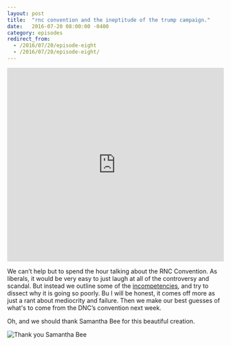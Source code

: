```yaml
---
layout: post
title:  "rnc convention and the ineptitude of the trump campaign."
date:   2016-07-20 08:00:00 -0400
category: episodes
redirect_from:
  - /2016/07/20/episode-eight
  - /2016/07/20/episode-eight/
---
```

<iframe width="100%" height="450" scrolling="no" frameborder="no" src="https://w.soundcloud.com/player/?url=https%3A//api.soundcloud.com/tracks/274754840&amp;auto_play=false&amp;hide_related=false&amp;show_comments=true&amp;show_user=true&amp;show_reposts=false&amp;visual=true"></iframe>

We can’t help but to spend the hour talking about the RNC Convention. As liberals, it would be very easy to just laugh at all of the controversy and scandal. But instead we outline some of the [incompetencies](http://mashable.com/2016/07/15/trump-pence-update-internet/#MW3Y9MgeVkqj), and try to dissect why it is going so poorly. Bu I will be honest, it comes off more as just a rant about mediocrity and failure. Then we make our best guesses of what's to come from the DNC’s convention next week.

Oh, and we should thank Samantha Bee for this beautiful creation.

![Thank you Samantha Bee](http://crabdiving.com/wp-content/uploads/2016/07/trump-pence-gif.gif)
